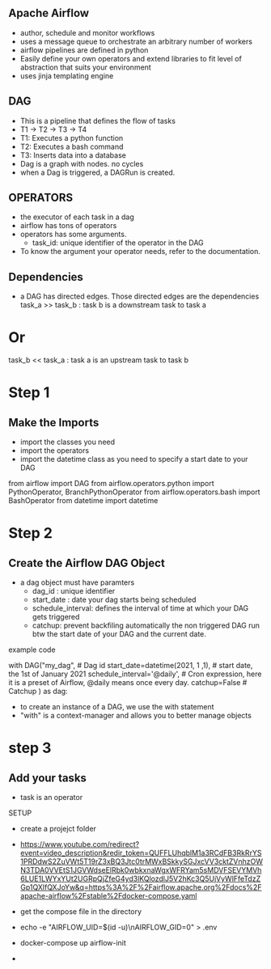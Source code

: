 ## Apache Airflow 

- author, schedule and monitor workflows 
- uses a message queue to orchestrate an arbitrary number of workers 
- airflow pipelines are defined in python 
- Easily define your own operators and extend libraries to fit level of abstraction that suits your environment 
- uses jinja templating engine 

## DAG 

- This is a pipeline that defines the flow of tasks 
- T1 -> T2 -> T3 -> T4 
- T1: Executes a python function 
- T2: Executes a bash command 
- T3: Inserts data into a database 
- Dag is a graph with nodes. no cycles 
- when a Dag is triggered, a DAGRun is created.

## OPERATORS 

- the executor of each task in a dag 
- airflow has tons of operators 
- operators has some arguments.
  - task_id: unique identifier of the operator in the DAG 
- To know the argument your operator needs, refer to the documentation.

## Dependencies 

- a DAG has directed edges. Those directed edges are the dependencies 
task_a >> task_b : task b is a downstream task to task a 
# Or
task_b << task_a : task a is an upstream task to task b 

# Step 1 

## Make the Imports 
- import the classes you need 
- import the operators 
- import the datetime class as you need to specify a start date to your DAG 

from airflow import DAG
from airflow.operators.python import PythonOperator, BranchPythonOperator
from airflow.operators.bash import BashOperator
from datetime import datetime

# Step 2 

## Create the Airflow DAG Object 

- a dag object must have paramters 
  - dag_id : unique identifier 
  - start_date : date your dag starts being scheduled 
  - schedule_interval: defines the interval of time at which your DAG gets triggered 
  - catchup: prevent backfiling automatically the non triggered DAG run btw the start date of your DAG and the current date.

example code 

with DAG("my_dag", # Dag id
start_date=datetime(2021, 1 ,1), # start date, the 1st of January 2021 
schedule_interval='@daily',  # Cron expression, here it is a preset of Airflow, @daily means once every day.
catchup=False  # Catchup 
) as dag:

- to create an instance of a DAG, we use the with statement 
- "with" is a context-manager and allows you to better manage objects 


# step 3

## Add your tasks

- task is an operator 

SETUP 

- create a projejct folder

- https://www.youtube.com/redirect?event=video_description&redir_token=QUFFLUhqblM1a3RCdFB3RkRrYS1PRDdwS2ZuVWt5T19rZ3xBQ3Jtc0trMWxBSkkySGJxcVV3cktZVnhzOWN3TDA0VVEtS1JGVWdseElRbk0wbkxnaWgxWFRYam5sMDVFSEVYMVh6LUE1LWYxYUt2UGRpQjZfeG4yd3lKQlozdlJ5V2hKc3Q5UjVyWlFfeTdzZGp1QXlfQXJoYw&q=https%3A%2F%2Fairflow.apache.org%2Fdocs%2Fapache-airflow%2Fstable%2Fdocker-compose.yaml

- get the compose file in the directory 

- echo -e "AIRFLOW_UID=$(id -u)\nAIRFLOW_GID=0" > .env 

- docker-compose up airflow-init

- 








































